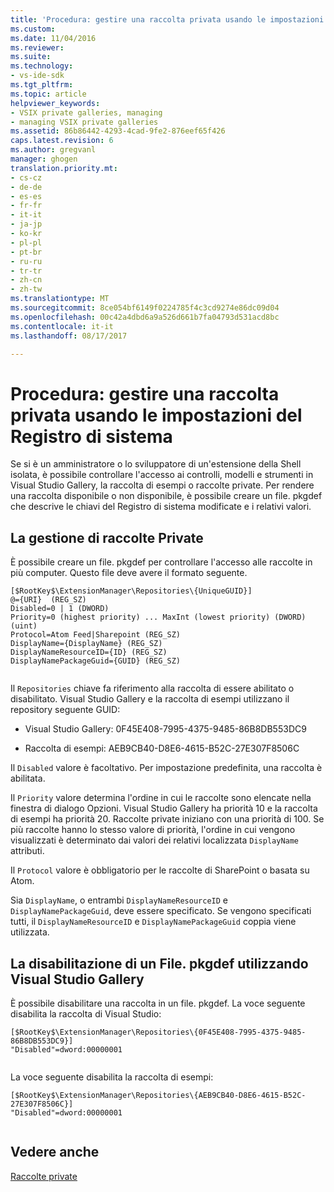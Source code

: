 ```yaml
---
title: 'Procedura: gestire una raccolta privata usando le impostazioni del Registro di sistema | Documenti Microsoft'
ms.custom: 
ms.date: 11/04/2016
ms.reviewer: 
ms.suite: 
ms.technology:
- vs-ide-sdk
ms.tgt_pltfrm: 
ms.topic: article
helpviewer_keywords:
- VSIX private galleries, managing
- managing VSIX private galleries
ms.assetid: 86b86442-4293-4cad-9fe2-876eef65f426
caps.latest.revision: 6
ms.author: gregvanl
manager: ghogen
translation.priority.mt:
- cs-cz
- de-de
- es-es
- fr-fr
- it-it
- ja-jp
- ko-kr
- pl-pl
- pt-br
- ru-ru
- tr-tr
- zh-cn
- zh-tw
ms.translationtype: MT
ms.sourcegitcommit: 8ce054bf6149f0224785f4c3cd9274e86dc09d04
ms.openlocfilehash: 00c42a4dbd6a9a526d661b7fa04793d531acd8bc
ms.contentlocale: it-it
ms.lasthandoff: 08/17/2017

---
```

# <a name="how-to-manage-a-private-gallery-by-using-registry-settings"></a>Procedura: gestire una raccolta privata usando le impostazioni del Registro di sistema
Se si è un amministratore o lo sviluppatore di un'estensione della Shell isolata, è possibile controllare l'accesso ai controlli, modelli e strumenti in Visual Studio Gallery, la raccolta di esempi o raccolte private. Per rendere una raccolta disponibile o non disponibile, è possibile creare un file. pkgdef che descrive le chiavi del Registro di sistema modificate e i relativi valori.  
  
## <a name="managing-private-galleries"></a>La gestione di raccolte Private  
 È possibile creare un file. pkgdef per controllare l'accesso alle raccolte in più computer. Questo file deve avere il formato seguente.  
  
```  
[$RootKey$\ExtensionManager\Repositories\{UniqueGUID}]  
@={URI}  (REG_SZ)  
Disabled=0 | 1 (DWORD)  
Priority=0 (highest priority) ... MaxInt (lowest priority) (DWORD) (uint)  
Protocol=Atom Feed|Sharepoint (REG_SZ)  
DisplayName={DisplayName} (REG_SZ)  
DisplayNameResourceID={ID} (REG_SZ)  
DisplayNamePackageGuid={GUID} (REG_SZ)  
  
```  
  
 Il `Repositories` chiave fa riferimento alla raccolta di essere abilitato o disabilitato. Visual Studio Gallery e la raccolta di esempi utilizzano il repository seguente GUID:  
  
-   Visual Studio Gallery: 0F45E408-7995-4375-9485-86B8DB553DC9  
  
-   Raccolta di esempi: AEB9CB40-D8E6-4615-B52C-27E307F8506C  
  
 Il `Disabled` valore è facoltativo. Per impostazione predefinita, una raccolta è abilitata.  
  
 Il `Priority` valore determina l'ordine in cui le raccolte sono elencate nella finestra di dialogo Opzioni. Visual Studio Gallery ha priorità 10 e la raccolta di esempi ha priorità 20. Raccolte private iniziano con una priorità di 100. Se più raccolte hanno lo stesso valore di priorità, l'ordine in cui vengono visualizzati è determinato dai valori dei relativi localizzata `DisplayName` attributi.  
  
 Il `Protocol` valore è obbligatorio per le raccolte di SharePoint o basata su Atom.  
  
 Sia `DisplayName`, o entrambi `DisplayNameResourceID` e `DisplayNamePackageGuid`, deve essere specificato. Se vengono specificati tutti, il `DisplayNameResourceID` e `DisplayNamePackageGuid` coppia viene utilizzata.  
  
## <a name="disabling-the-visual-studio-gallery-using-a-pkgdef-file"></a>La disabilitazione di un File. pkgdef utilizzando Visual Studio Gallery  
 È possibile disabilitare una raccolta in un file. pkgdef. La voce seguente disabilita la raccolta di Visual Studio:  
  
```  
[$RootKey$\ExtensionManager\Repositories\{0F45E408-7995-4375-9485-86B8DB553DC9}]  
"Disabled"=dword:00000001  
  
```  
  
 La voce seguente disabilita la raccolta di esempi:  
  
```  
[$RootKey$\ExtensionManager\Repositories\{AEB9CB40-D8E6-4615-B52C-27E307F8506C}]  
"Disabled"=dword:00000001  
  
```  
  
## <a name="see-also"></a>Vedere anche  
 [Raccolte private](../extensibility/private-galleries.md)
